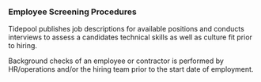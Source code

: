 ### Employee Screening Procedures

Tidepool publishes job descriptions for available positions and
conducts interviews to assess a candidates technical skills as well as culture
fit prior to hiring.

Background checks of an employee or contractor is performed by HR/operations
and/or the hiring team prior to the start date of employment.
